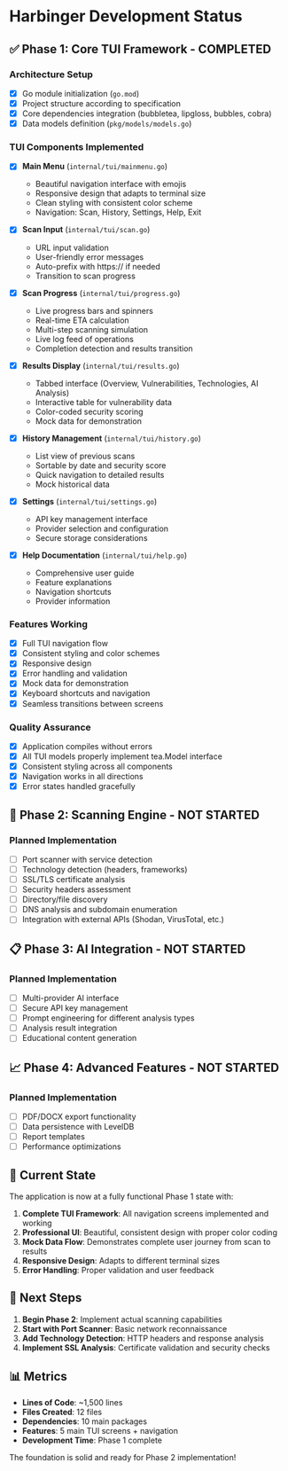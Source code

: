 # Harbinger Development Status

## ✅ Phase 1: Core TUI Framework - COMPLETED

### Architecture Setup
- [x] Go module initialization (`go.mod`)
- [x] Project structure according to specification
- [x] Core dependencies integration (bubbletea, lipgloss, bubbles, cobra)
- [x] Data models definition (`pkg/models/models.go`)

### TUI Components Implemented
- [x] **Main Menu** (`internal/tui/mainmenu.go`)
  - Beautiful navigation interface with emojis
  - Responsive design that adapts to terminal size
  - Clean styling with consistent color scheme
  - Navigation: Scan, History, Settings, Help, Exit

- [x] **Scan Input** (`internal/tui/scan.go`)
  - URL input validation
  - User-friendly error messages
  - Auto-prefix with https:// if needed
  - Transition to scan progress

- [x] **Scan Progress** (`internal/tui/progress.go`)
  - Live progress bars and spinners
  - Real-time ETA calculation
  - Multi-step scanning simulation
  - Live log feed of operations
  - Completion detection and results transition

- [x] **Results Display** (`internal/tui/results.go`)
  - Tabbed interface (Overview, Vulnerabilities, Technologies, AI Analysis)
  - Interactive table for vulnerability data
  - Color-coded security scoring
  - Mock data for demonstration

- [x] **History Management** (`internal/tui/history.go`)
  - List view of previous scans
  - Sortable by date and security score
  - Quick navigation to detailed results
  - Mock historical data

- [x] **Settings** (`internal/tui/settings.go`)
  - API key management interface
  - Provider selection and configuration
  - Secure storage considerations

- [x] **Help Documentation** (`internal/tui/help.go`)
  - Comprehensive user guide
  - Feature explanations
  - Navigation shortcuts
  - Provider information

### Features Working
- [x] Full TUI navigation flow
- [x] Consistent styling and color schemes
- [x] Responsive design
- [x] Error handling and validation
- [x] Mock data for demonstration
- [x] Keyboard shortcuts and navigation
- [x] Seamless transitions between screens

### Quality Assurance
- [x] Application compiles without errors
- [x] All TUI models properly implement tea.Model interface
- [x] Consistent styling across all components
- [x] Navigation works in all directions
- [x] Error states handled gracefully

## 🚧 Phase 2: Scanning Engine - NOT STARTED

### Planned Implementation
- [ ] Port scanner with service detection
- [ ] Technology detection (headers, frameworks)
- [ ] SSL/TLS certificate analysis
- [ ] Security headers assessment
- [ ] Directory/file discovery
- [ ] DNS analysis and subdomain enumeration
- [ ] Integration with external APIs (Shodan, VirusTotal, etc.)

## 📋 Phase 3: AI Integration - NOT STARTED

### Planned Implementation
- [ ] Multi-provider AI interface
- [ ] Secure API key management
- [ ] Prompt engineering for different analysis types
- [ ] Analysis result integration
- [ ] Educational content generation

## 📈 Phase 4: Advanced Features - NOT STARTED

### Planned Implementation
- [ ] PDF/DOCX export functionality
- [ ] Data persistence with LevelDB
- [ ] Report templates
- [ ] Performance optimizations

## 🎯 Current State

The application is now at a fully functional Phase 1 state with:

1. **Complete TUI Framework**: All navigation screens implemented and working
2. **Professional UI**: Beautiful, consistent design with proper color coding
3. **Mock Data Flow**: Demonstrates complete user journey from scan to results
4. **Responsive Design**: Adapts to different terminal sizes
5. **Error Handling**: Proper validation and user feedback

## 🚀 Next Steps

1. **Begin Phase 2**: Implement actual scanning capabilities
2. **Start with Port Scanner**: Basic network reconnaissance
3. **Add Technology Detection**: HTTP headers and response analysis
4. **Implement SSL Analysis**: Certificate validation and security checks

## 📊 Metrics

- **Lines of Code**: ~1,500 lines
- **Files Created**: 12 files
- **Dependencies**: 10 main packages
- **Features**: 5 main TUI screens + navigation
- **Development Time**: Phase 1 complete

The foundation is solid and ready for Phase 2 implementation! 